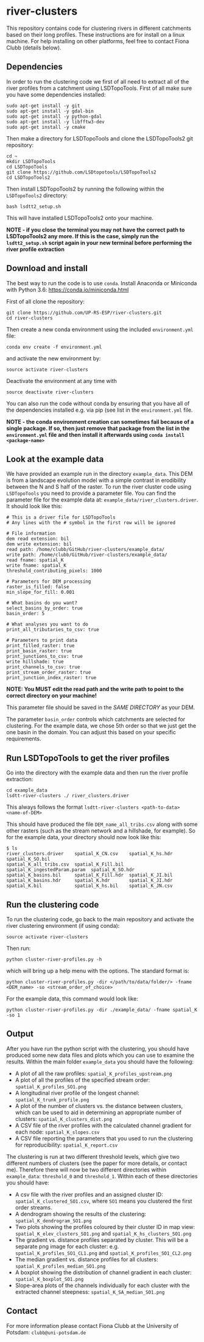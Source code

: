 # river-clusters

This repository contains code for clustering rivers in different catchments based on their long profiles. These instructions are for install on a linux machine. For help installing on other platforms, feel free to contact Fiona Clubb (details below).

## Dependencies

In order to run the clustering code we first of all need to extract all of the river profiles from a catchment using LSDTopoTools.  First of all make sure you have some dependencies installed:
```
sudo apt-get install -y git
sudo apt-get install -y gdal-bin
sudo apt-get install -y python-gdal
sudo apt-get install -y libfftw3-dev
sudo apt-get install -y cmake
```
Then make a directory for LSDTopoTools and clone the LSDTopoTools2 git repository:
```
cd ~
mkdir LSDTopoTools 
cd LSDTopoTools
git clone https://github.com/LSDtopotools/LSDTopoTools2
cd LSDTopoTools2
```
Then install LSDTopoTools2 by running the following within the `LSDTopoTools2` directory:
```
bash lsdtt2_setup.sh
```
This will have installed LSDTopoTools2 onto your machine. 

**NOTE - if you close the terminal you may not have the correct path to LSDTopoTools2 any more. If this is the case, simply run the `lsdtt2_setup.sh` script again in your new terminal before performing the river profile extraction**

## Download and install

The best way to run the code is to use `conda`. Install Anaconda or Miniconda with Python 3.6: https://conda.io/miniconda.html

First of all clone the repository:
```
git clone https://github.com/UP-RS-ESP/river-clusters.git
cd river-clusters
```
Then create a new conda environment using the included `environment.yml` file:
```
conda env create -f environment.yml
```
and activate the new environment by:
```
source activate river-clusters
```
Deactivate the environment at any time with
```
source deactivate river-clusters
```
You can also run the code without conda by ensuring that you have all of the dependencies installed e.g. via pip (see list in the `environment.yml` file.

**NOTE - the conda environment creation can sometimes fail because of a single package. If so, then just remove that package from the list in the `environment.yml` file and then install it afterwards using `conda install <package-name>`**

## Look at the example data

We have provided an example run in the directory `example_data`. This DEM is from a landscape evolution model with a simple contrast in erodibility between the N and S half of the raster. To run the river cluster code using `LSDTopoTools` you need to provide a parameter file. You can find the parameter file for the example data at: `example_data/river_clusters.driver`. It should look like this:

```
# This is a driver file for LSDTopoTools
# Any lines with the # symbol in the first row will be ignored

# File information
dem read extension: bil
dem write extension: bil
read path: /home/clubb/GitHub/river-clusters/example_data/
write path: /home/clubb/GitHub/river-clusters/example_data/
read fname: spatial_K
write fname: spatial_K
threshold_contributing_pixels: 1000

# Parameters for DEM processing
raster_is_filled: false
min_slope_for_fill: 0.001

# What basins do you want?
select_basins_by_order: true
basin_order: 5

# What analyses you want to do
print_all_tributaries_to_csv: true

# Parameters to print data
print_filled_raster: true
print_basin_raster: true
print_junctions_to_csv: true
write hillshade: true
print_channels_to_csv: true
print_stream_order_raster: true
print_junction_index_raster: true
```
**NOTE: You MUST edit the read path and the write path to point to the correct directory on your machine!**

This parameter file should be saved in the *SAME DIRECTORY* as your DEM.

The parameter `basin_order` controls which catchments are selected for clustering.  For the example data, we chose 5th order so that we just get the one basin in the domain. You can adjust this based on your specific requirements.

## Run LSDTopoTools to get the river profiles

Go into the directory with the example data and then run the river profile extraction:
```
cd example_data
lsdtt-river-clusters ./ river_clusters.driver
```
This always follows the format `lsdtt-river-clusters <path-to-data> <name-of-DEM>`

This should have produced the file `DEM_name_all_tribs.csv` along with some other rasters (such as the stream network and a hillshade, for example). So for the example data, your directory should now look like this:
```
$ ls
river_clusters.driver    spatial_K_CN.csv    spatial_K_hs.hdr               spatial_K_SO.bil
spatial_K_all_tribs.csv  spatial_K_Fill.bil  spatial_K_ingestedParam.param  spatial_K_SO.hdr
spatial_K_basins.bil     spatial_K_Fill.hdr  spatial_K_JI.bil
spatial_K_basins.hdr     spatial_K.hdr       spatial_K_JI.hdr
spatial_K.bil            spatial_K_hs.bil    spatial_K_JN.csv

```

## Run the clustering code

To run the clustering code, go back to the main repository and activate the river clustering environment (if using conda):
```
source activate river-clusters
```
Then run:
```
python cluster-river-profiles.py -h
```
which will bring up a help menu with the options.  The standard format is:
```
python cluster-river-profiles.py -dir </path/to/data/folder/> -fname <DEM_name> -so <stream_order_of_choice>
```
For the example data, this command would look like:
```
python cluster-river-profiles.py -dir ./example_data/ -fname spatial_K -so 1
```
## Output

After you have run the python script with the clustering, you should have produced some new data files and plots which you can use to examine the results. Within the main folder `example_data` you should have the following:
* A plot of all the raw profiles: `spatial_K_profiles_upstream.png`
* A plot of all the profiles of the specified stream order: `spatial_K_profiles_SO1.png`
* A longitudinal river profile of the longest channel: `spatial_K_trunk_profile.png`
* A plot of the number of clusters vs. the distance between clusters, which can be used to aid in determining an appropriate number of clusters: `spatial_K_clusters_dist.png`
* A CSV file of the river profiles with the calculated channel gradient for each node: `spatial_K_slopes.csv`
* A CSV file reporting the parameters that you used to run the clustering for reproducibility: `spatial_K_report.csv`
 
The clustering is run at two different threshold levels, which give two different numbers of clusters (see the paper for more details, or contact me).  Therefore there will now be two different directories within `example_data`: `threshold_0` and `threshold_1`. Within each of these directories you should have:
* A csv file with the river profiles and an assigned cluster ID: `spatial_K_clustered_SO1.csv`, where `SO1` means you clustered the first order streams.
* A dendrogram showing the results of the clustering: `spatial_K_dendrogram_SO1.png`
* Two plots showing the profiles coloured by their cluster ID in map view: `spatial_K_elev_clusters_SO1.png` and `spatial_K_hs_clusters_SO1.png`
* The gradient vs. distance profiles separated by cluster. This will be a separate png image for each cluster: e.g. `spatial_K_profiles_SO1_CL1.png` and `spatial_K_profiles_SO1_CL2.png`
* The median gradient vs. distance profiles for all clusters: `spatial_K_profiles_median_SO1.png`
* A boxplot showing the distribution of channel gradient in each cluster: `spatial_K_boxplot_SO1.png`
* Slope-area plots of the channels individually for each cluster with the extracted channel steepness: `spatial_K_SA_median_SO1.png`

## Contact

For more information please contact Fiona Clubb at the University of Potsdam: `clubb@uni-potsdam.de`
